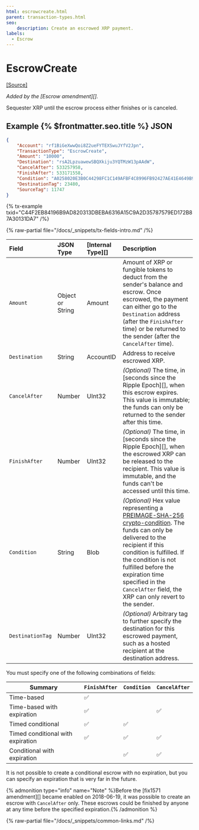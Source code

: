 ```yaml
---
html: escrowcreate.html
parent: transaction-types.html
seo:
    description: Create an escrowed XRP payment.
labels:
  - Escrow
---
```

# EscrowCreate

[[Source]](https://github.com/XRPLF/rippled/blob/master/src/xrpld/app/tx/detail/Escrow.cpp "Source")

_Added by the [Escrow amendment][]._

Sequester XRP until the escrow process either finishes or is canceled.

## Example {% $frontmatter.seo.title %} JSON

```json
{
    "Account": "rf1BiGeXwwQoi8Z2ueFYTEXSwuJYfV2Jpn",
    "TransactionType": "EscrowCreate",
    "Amount": "10000",
    "Destination": "rsA2LpzuawewSBQXkiju3YQTMzW13pAAdW",
    "CancelAfter": 533257958,
    "FinishAfter": 533171558,
    "Condition": "A0258020E3B0C44298FC1C149AFBF4C8996FB92427AE41E4649B934CA495991B7852B855810100",
    "DestinationTag": 23480,
    "SourceTag": 11747
}
```

{% tx-example txid="C44F2EB84196B9AD820313DBEBA6316A15C9A2D35787579ED172B87A30131DA7" /%}


{% raw-partial file="/docs/_snippets/tx-fields-intro.md" /%}

| Field            | JSON Type | [Internal Type][] | Description               |
|:-----------------|:----------|:------------------|:--------------------------|
| `Amount`         | Object or String    | Amount            | Amount of XRP or fungible tokens to deduct from the sender's balance and escrow. Once escrowed, the payment can either go to the `Destination` address (after the `FinishAfter` time) or be returned to the sender (after the `CancelAfter` time). |
| `Destination`    | String    | AccountID         | Address to receive escrowed XRP. |
| `CancelAfter`    | Number    | UInt32            | _(Optional)_ The time, in [seconds since the Ripple Epoch][], when this escrow expires. This value is immutable; the funds can only be returned to the sender after this time. |
| `FinishAfter`    | Number    | UInt32            | _(Optional)_ The time, in [seconds since the Ripple Epoch][], when the escrowed XRP can be released to the recipient. This value is immutable, and the funds can't be accessed until this time. |
| `Condition`      | String    | Blob              | _(Optional)_ Hex value representing a [PREIMAGE-SHA-256 crypto-condition](https://tools.ietf.org/html/draft-thomas-crypto-conditions-02#section-8.1). The funds can only be delivered to the recipient if this condition is fulfilled. If the condition is not fulfilled before the expiration time specified in the `CancelAfter` field, the XRP can only revert to the sender. |
| `DestinationTag` | Number    | UInt32            | _(Optional)_ Arbitrary tag to further specify the destination for this escrowed payment, such as a hosted recipient at the destination address. |

You must specify one of the following combinations of fields:

| Summary                           | `FinishAfter` | `Condition` | `CancelAfter` |
|-----------------------------------|---------------|-------------|---------------|
| Time-based                        | ✅            |             |               |
| Time-based with expiration        | ✅            |             | ✅            |
| Timed conditional                 | ✅            | ✅          |               |
| Timed conditional with expiration | ✅            | ✅          | ✅            |
| Conditional with expiration       |               | ✅          | ✅            |

It is not possible to create a conditional escrow with no expiration, but you can specify an expiration that is very far in the future.

{% admonition type="info" name="Note" %}Before the [fix1571 amendment][] became enabled on 2018-06-19, it was possible to create an escrow with `CancelAfter` only. These escrows could be finished by anyone at any time before the specified expiration.{% /admonition %}

{% raw-partial file="/docs/_snippets/common-links.md" /%}
